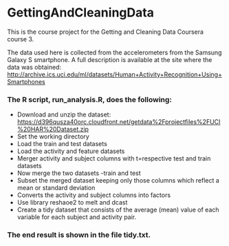 # GettingAndCleaningData
This is the course project for the Getting and Cleaning Data Coursera course 3. 

The data used here is collected from the accelerometers from the Samsung Galaxy S smartphone. A full description is available at the site where the data was obtained: http://archive.ics.uci.edu/ml/datasets/Human+Activity+Recognition+Using+Smartphones

### The R script, run_analysis.R, does the following:

* Download and unzip the dataset: https://d396qusza40orc.cloudfront.net/getdata%2Fprojectfiles%2FUCI%20HAR%20Dataset.zip
* Set the working directory
* Load the train and test datasets
* Load the activity and feature datasets 
* Merger activity and subject columns with t=respective test and train datasets
* Now merge the two datasets -train and test
* Subset the merged dataset keeping only those columns which reflect a mean or standard deviation
* Converts the activity and subject columns into factors
* Use library reshaoe2 to melt and dcast 
* Create a tidy dataset that consists of the average (mean) value of each variable for each subject and activity pair.

### The end result is shown in the file tidy.txt.
